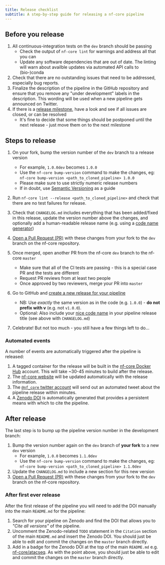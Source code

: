 ```yaml
---
title: Release checklist
subtitle: A step-by-step guide for releasing a nf-core pipeline
---
```


## Before you release

1. All continuous-integration tests on the `dev` branch should be passing
   - Check the output of `nf-core lint` for warnings and address all that you can
   - Update any software dependencies that are out of date.
     The linting will warn about availble updates via automated API calls to (bio-)conda
2. Check that there are no outstanding issues that need to be addressed, especially bug reports.
3. Finalize the description of the pipeline in the GitHub repository and ensure that you remove any "under development" labels in the description. This wording will be used when a new pipeline gets announced on Twitter.
4. If there is a [release milestone](https://help.github.com/en/github/managing-your-work-on-github/about-milestones),
   have a look and see if all issues are closed, or can be resolved
   - It's fine to decide that some things should be postponed until the next release - just move them on to the next milestone

## Steps to release

1. On your fork, bump the version number of the `dev` branch to a release version
   - For example, `1.0.0dev` becomes `1.0.0`
   - Use the `nf-core bump-version` command to make the changes, eg: `nf-core bump-version <path_to_cloned_pipeline> 1.0.0`
   - Please make sure to use strictly numeric release numbers
   - If in doubt, use [Semantic Versioning](https://semver.org/) as a guide
2. Run `nf-core lint --release <path_to_cloned_pipeline>` and check that there are no test failures for release.
3. Check that `CHANGELOG.md` includes everything that has been added/fixed in this release, update the version number above the changes, and optionally add a human-readable release name (e.g. using a [code name generator](http://www.codenamegenerator.com/))
4. [Open a Pull Request (PR)](https://help.github.com/en/articles/creating-a-pull-request) with these changes from your fork to the `dev` branch on the nf-core repository.
5. Once merged, open another PR from the nf-core `dev` branch to the nf-core `master`

   - Make sure that all of the CI tests are passing - this is a special case PR and the tests are different
   - Request PR reviews from at least two people
   - Once approved by two reviewers, merge your PR into `master`

6. Go to GitHub and [create a new release for your pipeline](https://help.github.com/en/articles/creating-releases)
   - NB: Use _exactly_ the same version as in the code (e.g. `1.0.0`) - **do not prefix with v** (e.g. not `v1.0.0`).
   - Optional: Also include your [nice code name](http://www.codenamegenerator.com/) in your pipeline release title (see above with `CHANGELOG.md`)
7. Celebrate! But not too much - you still have a few things left to do...

### Automated events

A number of events are automatically triggered after the pipeline is released:

1. A tagged container for the release will be built in the [nf-core Docker Hub](https://hub.docker.com/orgs/nfcore/repositories) account. This will take ~30-45 minutes to build after the release.
2. The [nf-core website](https://nf-co.re/pipelines) will be updated automatically with the release information.
3. The [`@nf_core` twitter account](https://twitter.com/nf_core) will send out an automated tweet about the pipeline release within minutes.
4. A [Zenodo DOI](https://zenodo.org/) is automatically generated that provides a persistent means with which to cite the pipeline.

## After release

The last step is to bump up the pipeline version number in the development branch:

1. Bump the version number again on the `dev` branch of **your fork** to a new `dev` version
   - For example, `1.0.0` becomes `1.1.0dev`
   - Use the `nf-core bump-version` command to make the changes, eg: `nf-core bump-version <path_to_cloned_pipeline> 1.1.0dev`
2. Update the `CHANGELOG.md` to include a new section for this new version
3. [Open a Pull Request (PR)](https://help.github.com/en/articles/creating-a-pull-request) with these changes from your fork to the `dev` branch on the nf-core repository.

### After first ever release

After the first release of the pipeline you will need to add the DOI manually into the main `README.md` for the pipeline:

1. Search for your pipeline on Zenodo and find the DOI that allows you to _"Cite all versions"_ of the pipeline.
2. Uncomment the Zenodo-related `TODO` statement in the `Citation` section of the main `README.md` and insert the Zenodo DOI. You should just be able to edit and commit the changes on the `master` branch directly.
3. Add in a badge for the Zenodo DOI at the top of the main `README.md` e.g. [nf-core/atacseq](https://github.com/nf-core/atacseq/blob/fa1e3f8993cd20e249b9df09d29c5498eff311d2/README.md). As with the point above, you should just be able to edit and commit the changes on the `master` branch directly.
